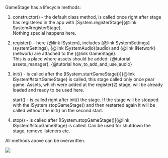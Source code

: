 GameStage has a lifecycle methods:

1. constructor() - the default class method, is called once right after stage has registered in the app with [System.registerStage]{@link System#registerStage}. \
Nothing special happens here.

2. register() - here {@link ISystem}, includes {@link SystemSettings} (systemSettings), {@link ISystemAudio}(audio) and {@link INetwork}(network) are attached to the {@link GameStage}. \
This is a place where assets should be added: {@tutorial assets_manager}, {@tutorial how_to_add_and_use_audio}

3. init() - is called after the [ISystem.startGameStage()]{@link ISystem#startGameStage} is called, this stage called only once pear game. Assets, which were added at the register(2) stage, will be already loaded and ready to be used here.

   start() - is called right after init() the stage. If the stage will be stopped with the ISystem stopGameStage() and then restarted again it will be called without the init() on the second start.
4. stop() - is called after [ISystem.stopGameStage()]{@link ISystem#stopGameStage}  is called. Can be used for shutdown the stage, remove listeners etc.

All methods above can be overwritten.

 <img src="lifecycle.png">